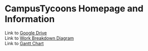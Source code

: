# CampusTycoons Homepage and Information

Link to <a href="https://drive.google.com/drive/u/0/folders/1L6UOYRRj4aPvws7LvPctX814vb00CaBg"> Google Drive </a>
<br>
Link to <a href="http://www.plantuml.com/plantuml/png/ZLB1ZjGm3BtlL_W88_Y7XLqDckiEWhFRE1r3anJRtQf_Jn9QKaO2SQhxulVoxBn7DHHREdqumHE6QLQuSfX7j2Jm2GCzd4xmGZzc5WeKJJDeDnAEGpuvmIMoCOx0qKXUcPQAdbdKO4pBUy-EHhOL9acMR9seDbofJz71vSZQbC7FKhySVPA0nYc-WpHnp8K2PfedSXtsty5B2j3FQYcGL8sNB2mExCOA3WrhVo-4He0Wnq5SwkTIbGcVINc8kTfB-4gTiXMt3JjBYbOOH_1ZDaBH7RdRtXhmZ8OTAi5rLQFmD_xzHGM4IvZ6whXk8YC729Rcye2wxRexUCYse3lOBUiV1Drlj6phdsnVZDtHhS4b1WdebMIr6yS1QAmwy9dKyd_L_qB2dlisJar1n16iTUslK_zPTIQjlK_RO_zFxmVdX5Gt2DwSzs3ziL5Wl-V2lVsLzf7sySzSV9K8bvaW-PBZRzHREstHXuNjTeXZqzg8Rix4HufkwVGd"> Work Breakdown Diagram </a>
<br>
Link to <a href="http://www.plantuml.com/plantuml/png/XPBFJeGm48VlynIzUI8fu1-vRU9cpIOUZ1uR3msCKBDEiHtSxDjR21vA1MzavkDZVZFiF6l7hIPcU7Rs0siMKycBGXRNcQooeWHGB_Wr68UVIA7pgBb3PwXzMxAbN4UHcXdCvGGUoR3H9t4aHlTjy1ph0YNl_gGYawn07OppB9xiEJkO1a-6BoA4OSkN7bFfloz4_k86r1hOwRv7yaAps5PU-L4At249zOgrfMOZTd4B2RISwZw46DoutC2ys-WcYMqDJPqF3ZMZY6wujtKYtMHZQpN7NdB3-1JjSDKuhm_K7hrfAPccp7zRqSVpq0FOXShqW_y0"> Gantt Chart </a>
